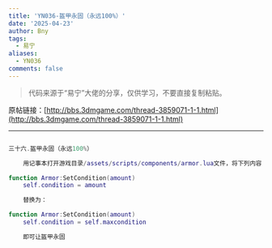 ```yaml
---
title: 'YN036-盔甲永固（永远100%）'
date: '2025-04-23'
author: Bny
tags:
  - 易宁
aliases:
  - YN036
comments: false
---
```


> 代码来源于“易宁”大佬的分享，仅供学习，不要直接复制粘贴。

原帖链接：[http://bbs.3dmgame.com/thread-3859071-1-1.html](http://bbs.3dmgame.com/thread-3859071-1-1.html)

---

```lua  

三十六.盔甲永固（永远100%）	用记事本打开游戏目录/assets/scripts/components/armor.lua文件，将下列内容：function Armor:SetCondition(amount)	self.condition = amount	替换为：function Armor:SetCondition(amount)	self.condition = self.maxcondition	即可让盔甲永固

```  

